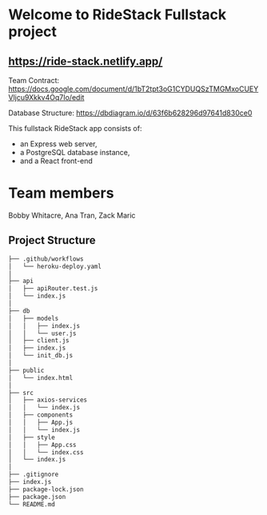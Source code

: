 # Welcome to RideStack Fullstack project
## https://ride-stack.netlify.app/

Team Contract: https://docs.google.com/document/d/1bT2tpt3oG1CYDUQSzTMGMxoCUEYVljcu9Xkkv4Oq7Io/edit

Database Structure: https://dbdiagram.io/d/63f6b628296d97641d830ce0

This fullstack RideStack app consists of:

- an Express web server,
- a PostgreSQL database instance,
- and a React front-end

# Team members
Bobby Whitacre, Ana Tran, Zack Maric 

## Project Structure

```bash
├── .github/workflows
│   └── heroku-deploy.yaml
│  
├── api
│   ├── apiRouter.test.js
│   └── index.js
│
├── db
│   ├── models
│   │   ├── index.js
│   │   └── user.js
│   ├── client.js
│   ├── index.js
│   └── init_db.js
│
├── public
│   └── index.html
│
├── src
│   ├── axios-services
│   │   └── index.js
│   ├── components
│   │   ├── App.js
│   │   └── index.js
│   ├── style
│   │   ├── App.css
│   │   └── index.css
│   └── index.js
│
├── .gitignore
├── index.js
├── package-lock.json
├── package.json
└── README.md
